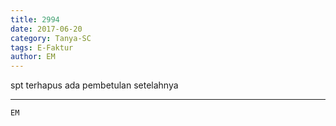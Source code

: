 ```yaml
---
title: 2994
date: 2017-06-20
category: Tanya-SC
tags: E-Faktur
author: EM
---
```


spt terhapus ada pembetulan setelahnya

---



`EM`
